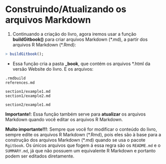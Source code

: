 
# Construindo/Atualizando os arquivos Markdown

1) Continuando a criação do livro, agora iremos usar a função **buildGitbook()** para criar arquivos Markdown (\*.md), a partir dos arquivos R Markdown (\*.Rmd):


```r
> buildGitbook();
```

+ Essa função cria a pasta **_book**, que contém os arquivos *.html da versão Website do livro. E os arquivos:

```
.rmdbuild
references.md

section1/example1.md
section1/example2.md

section2/example1.md
```

**Importante!**: Essa função também serve para **atualizar** os arquivos Markdown quando você editar os arquivos R Markdown.

**Muito importante!!!**: Sempre que você for modificar o conteúdo do livro, sempre edite os arquivos R Markdown (\*.Rmd), pois eles são à base para a construção dos arquivos Markdown (\*.md) quando se usa o pacote ``Rgitbook``. Os únicos arquivos que fogem á essa regra são os ``README.md`` e o ``SUMMARY.md``, já que não possuem um equivalente R Markdown e portanto podem ser editados diretamente.
